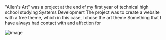 "Allen's Art" was a project at the end of my first year of technical high school studying Systems Development
The project was to create a website with a free theme, which in this case, I chose the art theme
Something that I have always had contact with and affection for

![image](https://github.com/Atlasxz/AllensArt/assets/102756718/31bf0008-63d6-4a20-9da5-18728ddf8b12)
